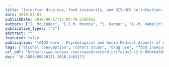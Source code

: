 ```yaml
---
title: "Injection drug use, food insecurity, and HIV-HCV co-infection: a longitudinal cohort analysis"
date: 2018-01-01
publishDate: 2019-06-17T13:04:49.219605Z
authors: ["T. McLinden", "E.E.M. Moodie", "S. Harper", "A.-M. Hamelin", "A. Anema", "W. Aibibula", "M.B. Klein", "J. Cox"]
publication_types: ["2"]
abstract: ""
featured: false
publication: "*AIDS Care - Psychological and Socio-Medical Aspects of AIDS/HIV*"
tags: ["alcohol consumption", "cohort study", "drug use", "food insecurity", "hepatitis C", "HIV", "injection drug use"]
url_pdf: "https://www.scopus.com/inward/record.uri?eid=2-s2.0-85046430582&doi=10.1080%2f09540121.2018.1465171&partnerID=40&md5=31b85782473f4c4ddd7a096f7272790b"
doi: "10.1080/09540121.2018.1465171"
---
```


